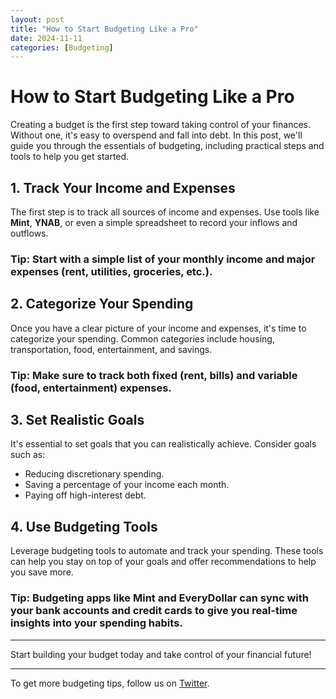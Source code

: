 ```yaml
---
layout: post
title: "How to Start Budgeting Like a Pro"
date: 2024-11-11
categories: [Budgeting]
---
```


# How to Start Budgeting Like a Pro

Creating a budget is the first step toward taking control of your finances. Without one, it's easy to overspend and fall into debt. In this post, we'll guide you through the essentials of budgeting, including practical steps and tools to help you get started.

## 1. Track Your Income and Expenses

The first step is to track all sources of income and expenses. Use tools like **Mint**, **YNAB**, or even a simple spreadsheet to record your inflows and outflows.

### Tip: Start with a simple list of your monthly income and major expenses (rent, utilities, groceries, etc.).

## 2. Categorize Your Spending

Once you have a clear picture of your income and expenses, it's time to categorize your spending. Common categories include housing, transportation, food, entertainment, and savings.

### Tip: Make sure to track both fixed (rent, bills) and variable (food, entertainment) expenses.

## 3. Set Realistic Goals

It's essential to set goals that you can realistically achieve. Consider goals such as:
- Reducing discretionary spending.
- Saving a percentage of your income each month.
- Paying off high-interest debt.

## 4. Use Budgeting Tools

Leverage budgeting tools to automate and track your spending. These tools can help you stay on top of your goals and offer recommendations to help you save more.

### Tip: Budgeting apps like **Mint** and **EveryDollar** can sync with your bank accounts and credit cards to give you real-time insights into your spending habits.

---

Start building your budget today and take control of your financial future!

---

To get more budgeting tips, follow us on [Twitter](https://twitter.com/smartcentsguide).


